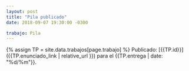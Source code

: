 ```yaml
---
layout: post
title: "Pila publicado"
date: 2018-09-07 19:30:00 -0300

trabajo: Pila
---
```

{% assign TP = site.data.trabajos[page.trabajo] %}
Publicado: [{{TP.id}}]({{TP.enunciado_link | relative_url }}) para el {{TP.entrega | date: "%d/%m"}}.
